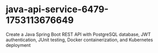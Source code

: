 # java-api-service-6479-1753113676649
Create a Java Spring Boot REST API  with PostgreSQL database, JWT authentication, JUnit testing, Docker containerization, and Kubernetes deployment
